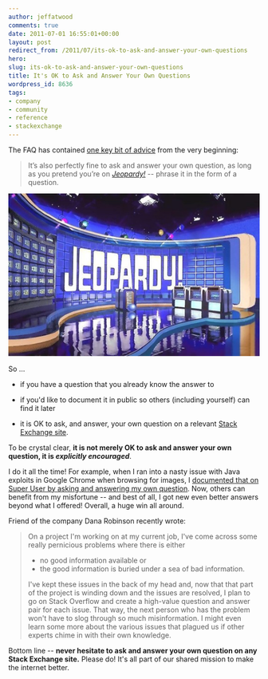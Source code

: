 ```yaml
---
author: jeffatwood
comments: true
date: 2011-07-01 16:55:01+00:00
layout: post
redirect_from: /2011/07/its-ok-to-ask-and-answer-your-own-questions
hero: 
slug: its-ok-to-ask-and-answer-your-own-questions
title: It's OK to Ask and Answer Your Own Questions
wordpress_id: 8636
tags:
- company
- community
- reference
- stackexchange
---
```


The FAQ has contained [one key bit of advice](http://stackoverflow.com/faq#questions) from the very beginning:

<blockquote>
  It’s also perfectly fine to ask and answer your own question, as long as you pretend you’re on <a href="http://en.wikipedia.org/wiki/Jeopardy!"><em>Jeopardy!</em></a> -- phrase it in the form of a question.
</blockquote>

<img src="/images/wordpress/jeopardy-set1.jpg">



So …





  * if you have a question that you already know the answer to


  * if you'd like to document it in public so others (including yourself) can find it later


  * it is OK to ask, and answer, your own question on a relevant [Stack Exchange site](http://stackexchange.com/sites).



To be crystal clear, **it is not merely OK to ask and answer your own question, it is _explicitly encouraged_**.

I do it all the time! For example, when I ran into a nasty issue with Java exploits in Google Chrome when browsing for images, I [documented that on Super User by asking and answering my own question](http://superuser.com/questions/201613/disable-java-plugin-in-google-chrome). Now, others can benefit from my misfortune -- and best of all, I got new even better answers beyond what I offered! Overall, a huge win all around.

Friend of the company Dana Robinson recently wrote:



<blockquote>
  <p>On a project I'm working on at my current job, I've come across some really pernicious problems where there is either</p>
   
  <ul>
  <li>no good information available or</li>
  <li>the good information is buried under a sea of bad information.</li>
  </ul>
  
  <p>I've kept these issues in the back of my head and, now that that part of the project is winding down and the issues are resolved, I plan to go on Stack Overflow and create a high-value question and answer pair for each issue.  That way, the next person who has the problem won't have to slog through so much misinformation.  I might even learn some more about the various issues that plagued us if other experts chime in with their own knowledge.</p>
</blockquote>



Bottom line -- **never hesitate to ask and answer your own question on any Stack Exchange site.** Please do! It's all part of our shared mission to make the internet better.

